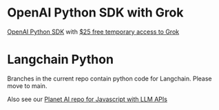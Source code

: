 # OpenAI Python SDK with Grok

[OpenAI Python SDK](https://github.com/openai/openai-python) with [$25 free temporary access to Grok](https://x.ai/blog/api)


# Langchain Python

Branches in the current repo contain python code for Langchain. Please move to main.

Also see our [Planet AI repo for Javascript with LLM APIs](https://github.com/ModelEarth/planet)
